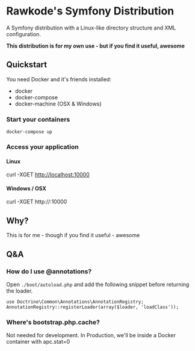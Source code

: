 # Rawkode's Symfony Distribution
A Symfony distribution with a Linux-like directory structure and XML configuration.

**This distribution is for my own use - but if you find it useful, awesome**

## Quickstart
You need Docker and it's friends installed:
- docker
- docker-compose
- docker-machine (OSX & Windows)

### Start your containers
`docker-compose up`

### Access your application
#### Linux
curl -XGET [http://localhost:10000](http://localhost:10000)

#### Windows / OSX
curl -XGET http://<docker-machine ip>:10000

## Why?
This is for me - though if you find it useful - awesome

## Q&A
### How do I use @annotations?
Open `./boot/autoload.php` and add the following snippet before returning the     loader.

```
use Doctrine\Common\Annotations\AnnotationRegistry;
AnnotationRegistry::registerLoader(array($loader, 'loadClass'));
```

### Where's bootstrap.php.cache?
Not needed for development. In Production, we'll be inside a Docker container     with apc.stat=0
